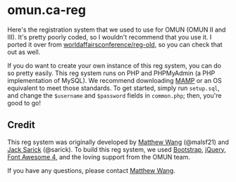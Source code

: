 # omun.ca-reg

Here's the registration system that we used to use for OMUN (OMUN II and III). It's pretty poorly coded, so I wouldn't recommend that you use it. I ported it over from [worldaffairsconference/reg-old](https://github.com/worldaffairsconference/reg-old), so you can check that out as well.

If you do want to create your own instance of this reg system, you can do so pretty easily. This reg system runs on PHP and PHPMyAdmin (a PHP implementation of MySQL). We recommend downloading [MAMP](https://www.mamp.info/en/) or an OS equivalent to meet those standards. To get started, simply run `setup.sql`, and change the `$username` and `$password` fields in `common.php`; then, you're good to go!

## Credit

This reg system was originally developed by [Matthew Wang](https://matthewwang.me) (@malsf21) and [Jack Sarick](https://sarick.science) (@sarick). To build this reg system, we used [Bootstrap](https://getbootstrap.com), [jQuery](https://jquery.com), [Font Awesome 4](https://fontawesome.com), and the loving support from the OMUN team.

If you have any questions, please contact [Matthew Wang](https://matthewwang.me).

